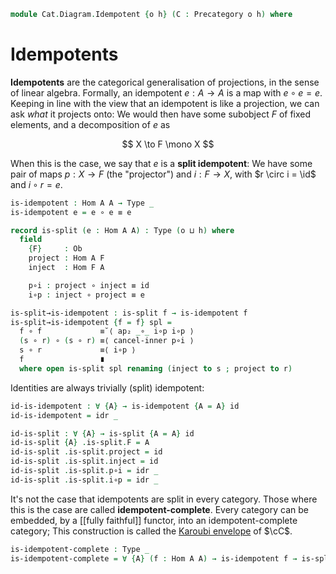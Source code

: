 <!--
```agda
open import Cat.Prelude
```
-->

```agda
module Cat.Diagram.Idempotent {o h} (C : Precategory o h) where
```

<!--
```agda
open import Cat.Reasoning C
private variable
  A B : Ob
  f : Hom A B
```
-->

# Idempotents

**Idempotents** are the categorical generalisation of projections, in
the sense of linear algebra. Formally, an idempotent $e : A \to A$ is a
map with $e \circ e = e$. Keeping in line with the view that an
idempotent is like a projection, we can ask _what_ it projects onto: We
would then have some subobject $F$ of fixed elements, and a
decomposition of $e$ as

$$
X \to F \mono X
$$

When this is the case, we say that $e$ is a **split idempotent**: We
have some pair of maps $p : X \to F$ (the "projector") and $i : F \to
X$, with $r \circ i = \id$ and $i \circ r = e$.

```agda
is-idempotent : Hom A A → Type _
is-idempotent e = e ∘ e ≡ e

record is-split (e : Hom A A) : Type (o ⊔ h) where
  field
    {F}     : Ob
    project : Hom A F
    inject  : Hom F A

    p∘i : project ∘ inject ≡ id
    i∘p : inject ∘ project ≡ e

is-split→is-idempotent : is-split f → is-idempotent f
is-split→is-idempotent {f = f} spl =
  f ∘ f             ≡˘⟨ ap₂ _∘_ i∘p i∘p ⟩
  (s ∘ r) ∘ (s ∘ r) ≡⟨ cancel-inner p∘i ⟩
  s ∘ r             ≡⟨ i∘p ⟩
  f                 ∎
  where open is-split spl renaming (inject to s ; project to r)
```

Identities are always trivially (split) idempotent:

```agda
id-is-idempotent : ∀ {A} → is-idempotent {A = A} id
id-is-idempotent = idr _

id-is-split : ∀ {A} → is-split {A = A} id
id-is-split {A} .is-split.F = A
id-is-split .is-split.project = id
id-is-split .is-split.inject = id
id-is-split .is-split.p∘i = idr _
id-is-split .is-split.i∘p = idr _
```

It's not the case that idempotents are split in every category. Those
where this is the case are called **idempotent-complete**. Every
category can be embedded, by a [[fully faithful]] functor, into an
idempotent-complete category; This construction is called the [Karoubi
envelope] of $\cC$.

[Karoubi envelope]: Cat.Instances.Karoubi.html

```agda
is-idempotent-complete : Type _
is-idempotent-complete = ∀ {A} (f : Hom A A) → is-idempotent f → is-split f
```
